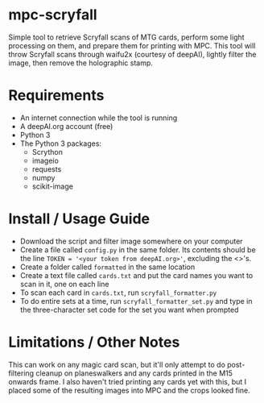 # mpc-scryfall
Simple tool to retrieve Scryfall scans of MTG cards, perform some light processing on them, and prepare them for printing with MPC. This tool will throw Scryfall scans through waifu2x (courtesy of deepAI), lightly filter the image, then remove the holographic stamp.

# Requirements
* An internet connection while the tool is running
* A deepAI.org account (free) 
* Python 3
* The Python 3 packages:
   * Scrython
   * imageio
   * requests
   * numpy
   * scikit-image

# Install / Usage Guide
* Download the script and filter image somewhere on your computer
* Create a file called `config.py` in the same folder. Its contents should be the line `TOKEN = '<your token from deepAI.org>'`, excluding the <>'s.
* Create a folder called `formatted` in the same location
* Create a text file called `cards.txt` and put the card names you want to scan in it, one on each line
* To scan each card in `cards.txt`, run `scryfall_formatter.py`
* To do entire sets at a time, run `scryfall_formatter_set.py` and type in the three-character set code for the set you want when prompted

# Limitations / Other Notes
This can work on any magic card scan, but it'll only attempt to do post-filtering cleanup on planeswalkers and any cards printed in the M15 onwards frame. I also haven't tried printing any cards yet with this, but I placed some of the resulting images into MPC and the crops looked fine.
